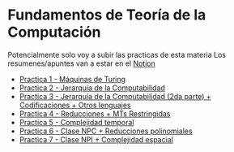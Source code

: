 # Fundamentos de Teoría de la Computación

Potencialmente solo voy a subir las practicas de esta materia
Los resumenes/apuntes van a estar en el [Notion](https://www.notion.so/f02acfddf9ba47d6906955b7ae2cee6b?v=3072fe11baa74b0bbb2503c5908145b9)
- [Practica 1 - Máquinas de Turing](/Practica%201/Practica_1.md)
- [Practica 2 - Jerarquía de la Computabilidad](/Practica_2.md)
- [Practica 3 - Jerarquía de la Computabilidad (2da parte) + Codificaciones + Otros lenguajes](/Practica_3.md)
- [Practica 4 - Reducciones + MTs Restringidas](/Practica_4.md)
- [Practica 5 - Complejidad temporal](/Practica_5.md)
- [Practica 6 - Clase NPC + Reducciones polinomiales](/Practica_6.md)
- [Practica 7 - Clase NPI + Complejidad espacial](/Practica_7.md)